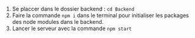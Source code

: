 1. Se placcer dans le dossier backend : `cd Backend`
2. Faire la commande `npm i` dans le terminal pour initialiser les packages des node modules dans le backend.
3. Lancer le serveur avec la commande `npm start`
